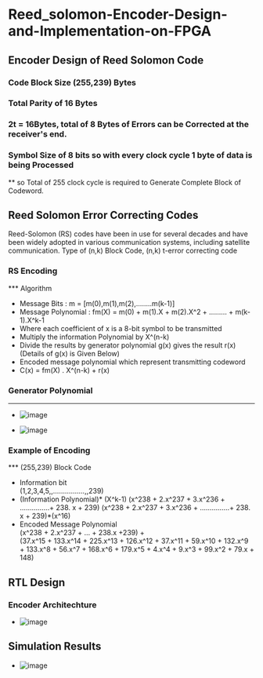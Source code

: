 # Reed_solomon-Encoder-Design-and-Implementation-on-FPGA

## Encoder Design of Reed Solomon Code
### Code Block Size (255,239) Bytes
### Total Parity of 16 Bytes
### 2t = 16Bytes, total of 8 Bytes of Errors can be Corrected at the receiver's end.
### Symbol Size of 8 bits so with every clock cycle 1 byte of data is being Processed
** so Total of 255 clock cycle is required to Generate Complete Block of Codeword.

## Reed Solomon Error Correcting Codes

Reed-Solomon (RS) codes have been in use for several decades and have been widely adopted in various communication systems, including satellite communication.
Type of (n,k) Block Code, (n,k) t-error correcting code

### RS Encoding
*** Algorithm
* Message Bits  :  m = [m(0),m(1),m(2),……..m(k-1)]
* Message Polynomial  :  fm(X) = m(0) + m(1).X + m(2).X^2 + ……… + m(k-1).X^k-1
* Where each coefficient of x is a 8-bit symbol to be transmitted
* Multiply the information Polynomial by X^(n-k) 
* Divide the results by generator polynomial g(x) gives the result r(x)  (Details of g(x) is Given Below) 
* Encoded message polynomial which represent transmitting codeword
* C(x) = fm(X) . X^(n-k) + r(x) 


### Generator Polynomial
***
* ![image](https://github.com/Lucky8882/Reed_solomon-Encoder-Design-and-Implementation-on-FPGA/assets/35170092/a9f0d971-7989-43b5-b509-7bbd498f4141)

* ![image](https://github.com/Lucky8882/Reed_solomon-Encoder-Design-and-Implementation-on-FPGA/assets/35170092/387e8189-2a3c-43ba-a060-958527598489)


### Example of Encoding
***  (255,239) Block Code
* Information bit  
     (1,2,3,4,5,,…………….,,239)
* (Information Polynomial)* (X^k-1)
   (x^238 + 2.x^237 + 3.x^236 + ……………+ 238. x + 239)
   (x^238 + 2.x^237 + 3.x^236 + ……………+ 238. x + 239)*(x^16)
* Encoded Message Polynomial  
   (x^238 + 2.x^237 + … + 238.x +239) +   
   (37.x^15 + 133.x^14 + 225.x^13 + 126.x^12 + 37.x^11 + 59.x^10 + 132.x^9 + 133.x^8 + 56.x^7 + 168.x^6 + 179.x^5 + 4.x^4 + 9.x^3 + 99.x^2 + 79.x  + 148)


## RTL Design

### Encoder Architechture
* ![image](https://github.com/Lucky8882/Reed_solomon-Encoder-Design-and-Implementation-on-FPGA/assets/35170092/2535f26a-2399-4b40-8cd7-9f906b965768)

## Simulation Results

* ![image](https://github.com/Lucky8882/Reed_solomon-Encoder-Design-and-Implementation-on-FPGA/assets/35170092/431372f8-10b8-4ddb-ad2a-220c1e3cb0e1)


